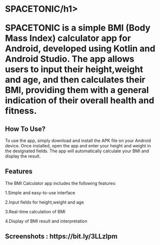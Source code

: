 <h1>SPACETONIC/h1>
<p>SPACETONIC is a simple BMI (Body Mass Index) calculator app for Android, developed using Kotlin and Android Studio. The app allows users to input their height,weight and age, and then calculates their BMI, providing them with a general indication of their overall health and fitness. </p>

<h2>How To Use?</h2>
<p>To use the app, simply download and install the APK file on your Android device. Once installed, open the app and enter your height and weight in the designated fields. The app will automatically calculate your BMI and display the result.</p>

<h2>Features</h2>
<p>The BMI Calculator app includes the following features:</p>

<p>1.Simple and easy-to-use interface</p>
<p>2.Input fields for height,weight and age</p>
<p>3.Real-time calculation of BMI</p>
<p>4.Display of BMI result and interpretation</p>

<h2>Screenshots : https://bit.ly/3LLzlpm </h2>
